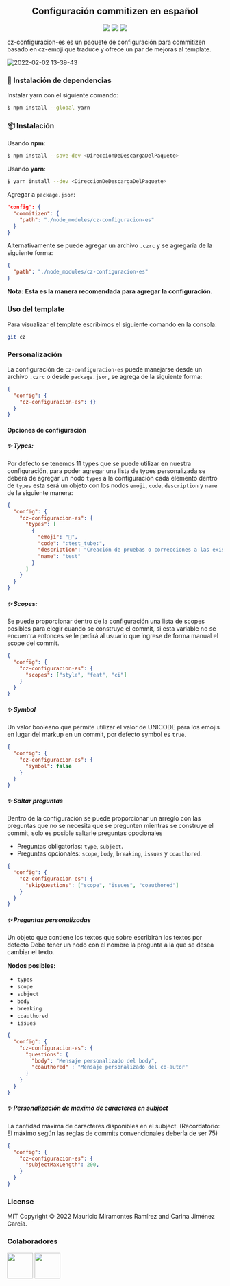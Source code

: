 
<div style="text-align: center;">
  <h2>Configuración commitizen en español</div>
  <div style="text-align: center;">
    <img src="https://img.shields.io/badge/Build-NodeJS-%233c873a.svg??style=flat"/>
    <img src="https://img.shields.io/badge/Install-NPM-%23c23535.svg??style=flat"/>
    <img src="https://img.shields.io/badge/Install-YARN-%232c8ebb.svg??style=flat"/>
  </div>
</p>

cz-configuracion-es es un paquete de configuración para commitizen basado en cz-emoji que traduce y ofrece un par de mejoras al template.

![2022-02-02 13-39-43](https://user-images.githubusercontent.com/61033998/152226684-544fccea-e335-479d-8338-bec57f6b3ecf.gif)

### 🔧 Instalación de dependencias

Instalar yarn con el siguiente comando:
```sh
$ npm install --global yarn
```

### 📦 Instalación

Usando **npm**:
```sh
$ npm install --save-dev <DireccionDeDescargaDelPaquete>
```
Usando **yarn**:

```sh
$ yarn install --dev <DireccionDeDescargaDelPaquete>
```

Agregar a `package.json`:
```json
"config": {
  "commitizen": {
    "path": "./node_modules/cz-configuracion-es"
  }
}
```
Alternativamente se puede agregar un archivo `.czrc` y se agregaría de la siguiente forma: 
```json
{
  "path": "./node_modules/cz-configuracion-es"
}
```
<p style="font-size:0.9rem; font-weight:bold;">Nota: Esta es la manera recomendada para agregar la configuración.</p>

### Uso del template
Para visualizar el template escribimos el siguiente comando en la consola:
```sh
git cz
```
### Personalización
La configuración de `cz-configuracion-es` puede manejarse desde un archivo `.czrc` o desde `package.json`, se agrega de la siguiente forma:

```json
{
  "config": {
    "cz-configuracion-es": {}
  }
}
```

#### Opciones de configuración

##### ✨ Types:
Por defecto se tenemos 11 types que se puede utilizar en nuestra configuración, para poder agregar una lista de types personalizada se deberá de agregar un nodo `types` a la configuración cada elemento dentro de `types` esta será un objeto con los nodos `emoji`, `code`, `description` y `name` de la siguiente manera:
```json
{
  "config": {
    "cz-configuracion-es": {
      "types": [
        {
          "emoji": "🧪",
          "code": ":test_tube:",
          "description": "Creación de pruebas o correcciones a las existentes.",
          "name": "test"
        }
      ]
    }
  }
}
```
##### ✨ Scopes:
Se puede proporcionar dentro de la configuración una lista de scopes posibles para elegir cuando se construye el commit, si esta variable no se encuentra entonces se le pedirá al usuario que ingrese de forma manual el scope del commit.
```json
{
  "config": {
    "cz-configuracion-es": {
      "scopes": ["style", "feat", "ci"]
    }
  }
}
``` 
##### ✨ Symbol
Un valor booleano que permite utilizar el valor de UNICODE para los emojis en lugar del markup en un commit, por defecto symbol es `true`.
```json
{
  "config": {
    "cz-configuracion-es": {
      "symbol": false
    }
  }
}
```
##### ✨ Saltar preguntas
Dentro de la configuración se puede proporcionar un arreglo con las preguntas que no se necesita que se pregunten mientras se construye el commit, solo es posible saltarle preguntas opocionales
- Preguntas obligatorias: `type`, `subject`.
- Preguntas opcionales: `scope`, `body`, `breaking`, `issues` y `coauthored`.
```json
{
  "config": {
    "cz-configuracion-es": {
      "skipQuestions": ["scope", "issues", "coauthored"]
    }
  }
}
```

##### ✨ Preguntas personalizadas
Un objeto que contiene los textos que sobre escribirán los textos por defecto
Debe tener un nodo con el nombre la pregunta a la que se desea cambiar el texto.

<p style="font-weight:bold; font-size:0.9rem">Nodos posibles:</p>

- `types`
- `scope`
- `subject`
- `body`
- `breaking`
- `coauthored`
- `issues`


```json
{
  "config": {
    "cz-configuracion-es": {
      "questions": {
        "body": "Mensaje personalizado del body",
        "coauthored" : "Mensaje personalizado del co-autor"
      }
    }
  }
}
```
##### ✨ Personalización de maximo de caracteres en subject

La cantidad máxima de caracteres disponibles en el subject. (Recordatorio: El máximo según las reglas de commits convencionales debería de ser 75)

```json
{
  "config": {
    "cz-configuracion-es": {
      "subjectMaxLength": 200,
    }
  }
}
```
### License

MIT Copyright © 2022 Mauricio Miramontes Ramírez and Carina Jiménez García.

### Colaboradores

<a href="https://github.com/CariJG"><img style="width: 60px;height: 60px;" src="https://user-images.githubusercontent.com/64931832/152250524-3f4fdde3-2f4e-4de3-90bf-1663df9f66a0.png"/><a/>
<a href="https://github.com/MauricioMiramontes"><img style="width: 60px;height: 60px;" src="https://user-images.githubusercontent.com/64931832/152250482-00401807-8b38-4664-a3af-a4b9a31ed6bd.png"/><a/>
